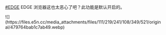 <p><a href="https://e5n.cc/tags/EDGE" class="mention hashtag" rel="tag">#<span>EDGE</span></a> EDGE 浏览器这也太恶心了吧？此功能是默认开启的。</p>
![](https://files.e5n.cc/media_attachments/files/111/219/241/108/349/521/original/479764bab1c7ab49.webp)